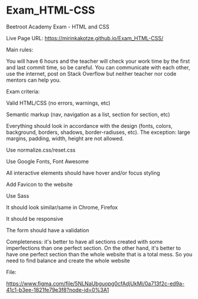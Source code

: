 # Exam_HTML-CSS
Beetroot Academy Exam - HTML and CSS

Live Page URL: https://mirinkakotze.github.io/Exam_HTML-CSS/

Main rules:

You will have 6 hours and the teacher will check your work time by the first and last commit time, so be careful. You can communicate with each other, use the internet, post on Stack Overflow but neither teacher nor code mentors can help you.

Exam criteria:

Valid HTML/CSS (no errors, warnings, etc)

Semantic markup (nav, navigation as a list, section for section, etc)

Everything should look in accordance with the design (fonts, colors, background, borders, shadows, border-radiuses, etc). The exception: large margins, padding, width, height are not allowed.

Use normalize.css/reset.css

Use Google Fonts, Font Awesome

All interactive elements should have hover and/or focus styling

Add Favicon to the website

Use Sass

It should look similar/same in Chrome, Firefox

It should be responsive

The form should have a validation

Completeness: it's better to have all sections created with some imperfections than one perfect section. On the other hand, it's better to have one perfect section than the whole website that is a total mess. So you need to find balance and create the whole website

File:

https://www.figma.com/file/5NLNaUbguopg0cfAdjUkMi/0a713f2c-ed9a-41c1-b3ee-1821fe79e3f8?node-id=0%3A1

